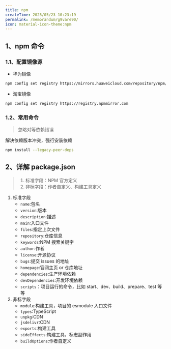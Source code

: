 ```yaml
---
title: npm
createTime: 2025/05/23 10:23:19
permalink: /memorandum/g9vare90/
icon: material-icon-theme:npm
---
```


## 1、npm 命令

### 1.1、配置镜像源

- 华为镜像

```bash
npm config set registry https://mirrors.huaweicloud.com/repository/npm/
```

- 淘宝镜像

```bash
npm config set registry https://registry.npmmirror.com
```

### 1.2、常用命令

> 忽略对等依赖错误

解决依赖版本冲突，强行安装依赖

```bash
npm install --legacy-peer-deps
```

## 2、详解 package.json

> 1. 标准字段：NPM 官方定义
> 2. 非标字段：作者自定义、构建工具定义

1. 标准字段
   - `name`:包名
   - `version`:版本
   - `description`:描述
   - `main`:入口文件
   - `files`:指定上次文件
   - `repository`:仓库信息
   - `keywords`:NPM 搜索关键字
   - `author`:作者
   - `license`:开源协议
   - `bugs`:提交 issues 的地址
   - `homepage`:官网主页 or 仓库地址
   - `dependencies`:生产环境依赖
   - `devDependencies`:开发环境依赖
   - `scripts`：项目运行的命令，比如 start、dev、build、prepare、test 等等
2. 非标字段
   - `module`:构建工具，项目的 esmodule 入口文件
   - `types`:TypeScript
   - `unpkg`:CDN
   - `jsdelivr`:CDN
   - `exports`:构建工具
   - `sideEffects`:构建工具，标志副作用
   - `buildOptions`:作者自定义

